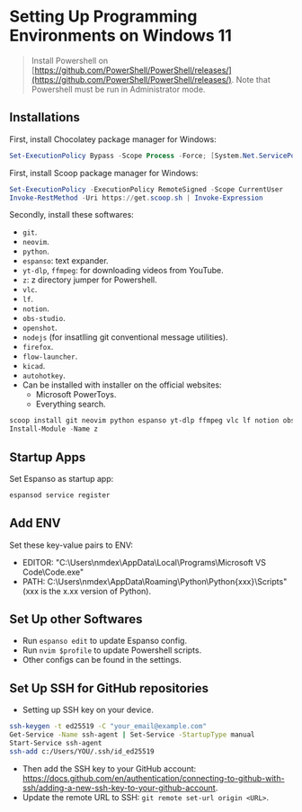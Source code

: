 # Setting Up Programming Environments on Windows 11

> Install Powershell on [https://github.com/PowerShell/PowerShell/releases/](https://github.com/PowerShell/PowerShell/releases/).
> Note that Powershell must be run in Administrator mode.

## Installations

First, install Chocolatey package manager for Windows:

```powershell
Set-ExecutionPolicy Bypass -Scope Process -Force; [System.Net.ServicePointManager]::SecurityProtocol = [System.Net.ServicePointManager]::SecurityProtocol -bor 3072; iex ((New-Object System.Net.WebClient).DownloadString('https://community.chocolatey.org/install.ps1'))
```

First, install Scoop package manager for Windows:

```powershell
Set-ExecutionPolicy -ExecutionPolicy RemoteSigned -Scope CurrentUser
Invoke-RestMethod -Uri https://get.scoop.sh | Invoke-Expression
```

Secondly, install these softwares:

- `git`.
- `neovim`.
- `python`.
- `espanso`: text expander.
- `yt-dlp`, `ffmpeg`: for downloading videos from YouTube.
- `z`: z directory jumper for Powershell.
- `vlc`.
- `lf`.
- `notion`.
- `obs-studio`.
- `openshot`.
- `nodejs` (for insatlling git conventional message utilities).
- `firefox`.
- `flow-launcher`.
- `kicad`.
- `autohotkey`.
- Can be installed with installer on the official websites:
  - Microsoft PowerToys.
  - Everything search.

```powershell
scoop install git neovim python espanso yt-dlp ffmpeg vlc lf notion obs-studio openshot nodejs firefox flow-launcher kicad autohotkey emacs ripgrep fd pandoc cmake make
Install-Module -Name z
```

## Startup Apps

Set Espanso as startup app:

```powershell
espansod service register
```

## Add ENV

Set these key-value pairs to ENV:

- EDITOR: "C:\Users\nmdex\AppData\Local\Programs\Microsoft VS Code\Code.exe"
- PATH: C:\Users\nmdex\AppData\Roaming\Python\Python{xxx}\Scripts"
 (xxx is the x.xx version of Python).

## Set Up other Softwares

- Run `espanso edit` to update Espanso config.
- Run `nvim $profile` to update Powershell scripts.
- Other configs can be found in the settings.

## Set Up SSH for GitHub repositories

- Setting up SSH key on your device.

```bash
ssh-keygen -t ed25519 -C "your_email@example.com"
Get-Service -Name ssh-agent | Set-Service -StartupType manual
Start-Service ssh-agent
ssh-add c:/Users/YOU/.ssh/id_ed25519
```

- Then add the SSH key to your GitHub account: <https://docs.github.com/en/authentication/connecting-to-github-with-ssh/adding-a-new-ssh-key-to-your-github-account>.
- Update the remote URL to SSH: `git remote set-url origin <URL>`.

